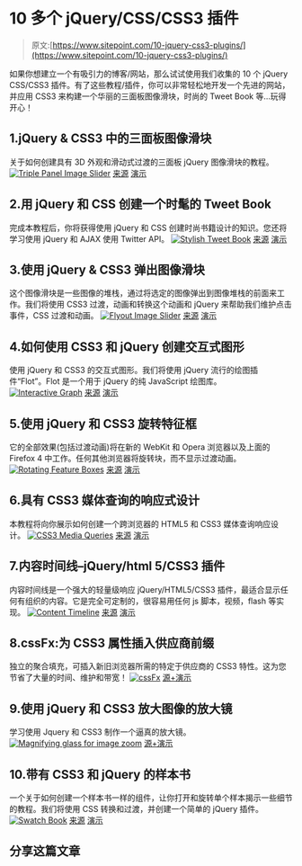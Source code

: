 # 10 多个 jQuery/CSS/CSS3 插件

> 原文:[https://www.sitepoint.com/10-jquery-css3-plugins/](https://www.sitepoint.com/10-jquery-css3-plugins/)

如果你想建立一个有吸引力的博客/网站，那么试试使用我们收集的 10 个 jQuery CSS/CSS3 插件。有了这些教程/插件，你可以非常轻松地开发一个先进的网站，并应用 CSS3 来构建一个华丽的三面板图像滑块，时尚的 Tweet Book 等…玩得开心！

## 1.jQuery & CSS3 中的三面板图像滑块

关于如何创建具有 3D 外观和滑动式过渡的三面板 jQuery 图像滑块的教程。
[![Triple Panel Image Slider](../Images/6f55ad885f5d4616ff85166981c016dd.png)](http://tympanus.net/codrops/2012/08/16/triple-panel-image-slider/) 
[来源](http://tympanus.net/codrops/2012/08/16/triple-panel-image-slider/) [演示](http://tympanus.net/Tutorials/TriplePanelImageSlider/)

## 2.用 jQuery 和 CSS 创建一个时髦的 Tweet Book

完成本教程后，你将获得使用 jQuery 和 CSS 创建时尚书籍设计的知识。您还将学习使用 jQuery 和 AJAX 使用 Twitter API。
[![Stylish Tweet Book](../Images/8d5d2619ab44d6be684044b27081b92b.png)](http://www.1stwebdesigner.com/css/create-a-stylish-tweet-book-with-jquery-and-css/) 
[来源](http://www.1stwebdesigner.com/css/create-a-stylish-tweet-book-with-jquery-and-css/) [演示](http://innovativephp.com/demo/tweet-book-ver4/)

## 3.使用 jQuery & CSS3 弹出图像滑块

这个图像滑块是一些图像的堆栈，通过将选定的图像弹出到图像堆栈的前面来工作。我们将使用 CSS3 过渡，动画和转换这个动画和 jQuery 来帮助我们维护点击事件，CSS 过渡和动画。
[![Flyout Image Slider](../Images/5a164d515ab9167d83aa5fe189c0ca9b.png)](http://www.webstuffshare.com/2012/07/flyout-image-slider-using-jquery-css3/) 
[来源](http://www.webstuffshare.com/2012/07/flyout-image-slider-using-jquery-css3/) [演示](http://webstuffshare.com/demo/FlyoutSlider/index.html)

## 4.如何使用 CSS3 和 jQuery 创建交互式图形

使用 jQuery 和 CSS3 的交互式图形。我们将使用 jQuery 流行的绘图插件“Flot”。Flot 是一个用于 jQuery 的纯 JavaScript 绘图库。
[![Interactive Graph ](../Images/ccf0bd5000be682a5240666d9dd1bd9e.png)](http://designmodo.com/create-interactive-graph-css3-jquery/) 
[来源](http://designmodo.com/create-interactive-graph-css3-jquery/) [演示](http://designmodo.com/demo/interactivegraph/)

## 5.使用 jQuery 和 CSS3 旋转特征框

它的全部效果(包括过渡动画)将在新的 WebKit 和 Opera 浏览器以及上面的 Firefox 4 中工作。任何其他浏览器将旋转块，而不显示过渡动画。
[![Rotating Feature Boxes](../Images/acf7a69cc9e2ba7152b1c25fae9dc4e4.png)](http://css-tricks.com/rotating-feature-boxes/) 
[来源](http://css-tricks.com/rotating-feature-boxes/) [演示](http://css-tricks.com/examples/RotatingBlocks/)

## 6.具有 CSS3 媒体查询的响应式设计

本教程将向你展示如何创建一个跨浏览器的 HTML5 和 CSS3 媒体查询响应设计。
[![CSS3 Media Queries](../Images/df53be466dbf730a1f2d99d14e38e6e5.png)](http://webdesignerwall.com/tutorials/responsive-design-with-css3-media-queries) 
[来源](http://webdesignerwall.com/tutorials/responsive-design-with-css3-media-queries) [演示](http://webdesignerwall.com/demo/adaptive-design/final.html)

## 7.内容时间线–jQuery/html 5/CSS3 插件

内容时间线是一个强大的轻量级响应 jQuery/HTML5/CSS3 插件，最适合显示任何有组织的内容。它是完全可定制的，很容易用任何 js 脚本，视频，flash 等实现。
[![Content Timeline](../Images/743dc4658cdc749d590156199391c5fb.png)](http://codecanyon.net/item/content-timeline-jqueryhtml5css3-plugin/2617834) 
[来源](http://codecanyon.net/item/content-timeline-jqueryhtml5css3-plugin/2617834) [演示](http://codecanyon.net/item/content-timeline-jqueryhtml5css3-plugin/full_screen_preview/2617834)

## 8.cssFx:为 CSS3 属性插入供应商前缀

独立的聚合填充，可插入新旧浏览器所需的特定于供应商的 CSS3 特性。这为您节省了大量的时间、维护和带宽！
[![cssFx](../Images/5ab6e3ef08343aa83f92e007ad93a1c0.png)](http://imsky.github.com/cssFx/) 
[源+演示](http://imsky.github.com/cssFx/)

## 9.使用 jQuery 和 CSS3 放大图像的放大镜

学习使用 Jquery 和 CSS3 制作一个逼真的放大镜。
[![Magnifying glass for image zoom](../Images/9ba9175d3dce9d9776c3e9ec5ee7097c.png)](http://thecodeplayer.com/walkthrough/magnifying-glass-for-images-using-jquery-and-css3) 
[源+演示](http://thecodeplayer.com/walkthrough/magnifying-glass-for-images-using-jquery-and-css3)

## 10.带有 CSS3 和 jQuery 的样本书

一个关于如何创建一个样本书一样的组件，让你打开和旋转单个样本揭示一些细节的教程。我们将使用 CSS 转换和过渡，并创建一个简单的 jQuery 插件。
[![Swatch Book](../Images/ffc4ee076d585f9e39131313ed00ec26.png)](http://tympanus.net/codrops/2012/07/02/swatch-book-with-css3-and-jquery/) 
[来源](http://tympanus.net/codrops/2012/07/02/swatch-book-with-css3-and-jquery/) [演示](http://tympanus.net/Tutorials/SwatchBook/index.html)

## 分享这篇文章